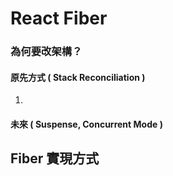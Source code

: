 
# React Fiber

### 為何要改架構？

#### 原先方式 ( Stack Reconciliation )
1. 
#### 未來 ( Suspense, Concurrent Mode )

## Fiber 實現方式
  
<!--stackedit_data:
eyJoaXN0b3J5IjpbLTE1OTE5Mzk0MjldfQ==
-->